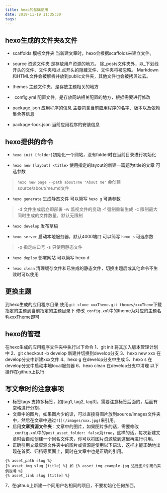 ```yaml
---
title: hexo的基础使用
date: 2019-11-19 11:35:50
tags:
---
```


## hexo生成的文件夹&文件

* scaffolds 模板文件夹
当新建文章时，hexo会根据scaffolds来建立文件。


*  source 资源文件夹 是存放用户资源的地方。
除_posts文件夹外，以_下划线开头的文件、文件夹和以.点开头的隐藏文件、文件夹将被忽略。
Markdown和HTML文件会被解析并放到public文件夹，其他文件也会被拷贝过去。

* themes 主题文件夹，是存放主题相关的地方

* _config.yml 配置文件，是存放网站相关配置的地方，根据需要进行修改

* package.json 应用程序的信息
主要包含当前应用程序的名字、版本以及依赖集合等信息

* package-lock.json 当前应用程序的安装信息

<!--more-->

## hexo提供的命令
* `hexo init [folder]`初始化一个网站，没有folder时在当前目录进行初始化

* `hexo new [layout] <title>` 使用指定的layout的新建一篇题为title的文章
可选参数
> `hexo new page --path about/me "About me"` 会创建source/about/me.md文件

* `hexo generate` 生成静态文件 可以简写 `hexo g`
可选参数
> -d 文件生成后立即部署
> -w 监视文件的变动
> -f 强制重新生成
> -c 限制最大同时生成的文件数量，默认无限制

* `hexo develop` 发布草稿

* `hexo server` 启动本地服务器，默认4000端口 可以简写 `hexo s`
可选参数
> -p 指定端口号
> -s 只使用静态文件

* `hexo deploy` 部署网站 可以简写 hexo d

* `hexo clean` 清理缓存文件和已生成的静态文件，切换主题后或其他命令不生效时可以使用

## 更换主题
到hexo生成的应用程序目录
使用`git clone xxxTheme.git themes/xxxTheme`下载指定的主题到当前指定的主题目录下
修改`_config.xml`中的theme为对应的主题名称xxxTheme即可

## hexo的管理
在hexo生成的应用程序文件夹中执行以下命令
1、git init 将其加入版本管理计划中
2、git checkout -b develop 新建并切换到develop分支
3、hexo new xxx 在develop分支中新建xxx文件
4、hexo g 在develop分支中生成
5、hexo s 在develop分支中启动本地local服务器
6、hexo clean 在develop分支中清理
以下操作在github上执行

## 写文章时的注意事项
* 标签tags 支持多标签，如[tag1, tag2, tag3]，需要注意标签后面的，后面有空格进行分割。
* 文章中的图片，如果图片少的话，可以直接将图片放到source/images文件夹中，然后在文章中通过`![](/images/xxx.jpg)`来引用。
* 启用**文章资源文件夹**：文章中的图片，如果图片多的话，需要修改`_config.xml`中的`post_asset_folder: false`为`true`，这样的话，每次新建文章时会自动创建一个同名文件夹，你可以将图片资源放到这里再进行引用。
* 正确引用文章资源文件夹中的图片或资源是使用以下语法，这样才能正确地出现在首页、归档等页面上，同时在文章中也是正确的引用。
```
{% asset_path slug %}
{% asset_img slug [title] %} 如 {% asset_img example.jpg 这是图片引用的实例说明 %}
{% asset_link slug [title] %} 
```

7、在github上新建一个同用户名相同的项目，不要初始化任何东西。
